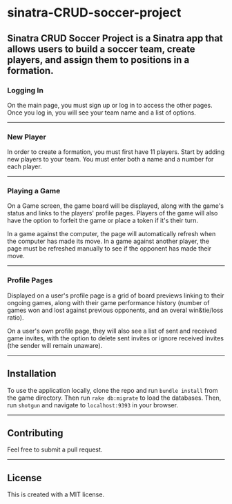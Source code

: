 # sinatra-CRUD-soccer-project
Sinatra CRUD Soccer Project is a Sinatra app that allows users to build a soccer team, create players, and assign them to positions in a formation.
---

### Logging In
On the main page, you must sign up or log in to access the other pages. Once you log in, you will see your team name and a list of options.

---
### New Player
In order to create a formation, you must first have 11 players. Start by adding new players to your team. You must enter both a name and a number for each player.

---
### Playing a Game
On a Game screen, the game board will be displayed, along with the game's status and links to the players' profile pages.
Players of the game will also have the option to forfeit the game or place a token if it's their turn.

In a game against the computer, the page will automatically refresh when the computer has made its move. In a game against another player, the page must be refreshed manually to see if the opponent has made their move.

---
### Profile Pages
Displayed on a user's profile page is a grid of board previews linking to their ongoing games, along with their game performance history (number of games won and lost against previous opponents, and an overal win&tie/loss ratio).

On a user's own profile page, they will also see a list of sent and received game invites, with the option to delete sent invites or ignore received invites (the sender will remain unaware).

---

## Installation
To use the application locally, clone the repo and run `bundle install` from the game directory. Then run `rake db:migrate` to load the databases. Then, run `shotgun` and navigate to `localhost:9393` in your browser.

---

## Contributing
Feel free to submit a pull request.

---

## License

This is created with a MIT license.